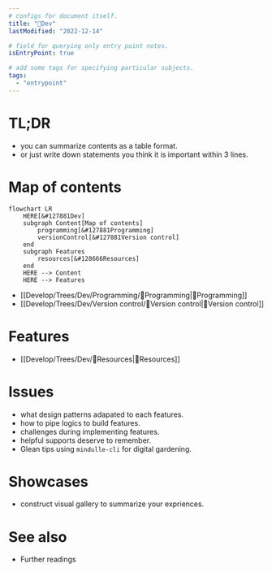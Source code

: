 ```yaml
---
# configs for document itself.
title: "🎉Dev"
lastModified: "2022-12-14"

# field for querying only entry point notes.
isEntryPoint: true

# add some tags for specifying particular subjects.
tags:
  - "entrypoint"
---
```

# TL;DR
- you can summarize contents as a table format.
- or just write down statements you think it is important within 3 lines.


# Map of contents
```mermaid
flowchart LR
	HERE[&#127881Dev]
	subgraph Content[Map of contents]
		programming[&#127881Programming]
		versionControl[&#127881Version control]
	end
	subgraph Features
		resources[&#128666Resources]
	end
	HERE --> Content
	HERE --> Features
```
- [[Develop/Trees/Dev/Programming/🎉Programming|🎉Programming]]
- [[Develop/Trees/Dev/Version control/🎉Version control|🎉Version control]]

# Features
- [[Develop/Trees/Dev/🚚Resources|🚚Resources]]

# Issues
- what design patterns adapated to each features.
- how to pipe logics to build features.
- challenges during implementing features.
- helpful supports deserve to remember.
- Glean tips using `mindulle-cli` for digital gardening.

# Showcases
- construct visual gallery to summarize your expriences.

# See also
- Further readings
